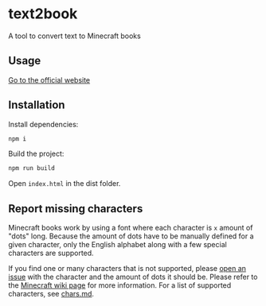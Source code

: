 # text2book
A tool to convert text to Minecraft books

## Usage
[Go to the official website](https://thewilley.github.io/text2book/)

## Installation
Install dependencies:
```bash
npm i
```

Build the project:
```bash
npm run build
```

Open `index.html` in the dist folder.

## Report missing characters
Minecraft books work by using a font where each character is `x` amount of "dots" long. Because the amount of dots have to be manually defined for a given character, only the English alphabet along with a few special characters are supported. 

If you find one or many characters that is not supported, please [open an issue](https://github.com/TheWilley/text2book/issues) with the character and the amount of dots it should be. Please refer to the [Minecraft wiki page](https://minecraft.fandom.com/wiki/Language#Font) for more information. For a list of supported characters, see [chars.md](docs/chars.md).